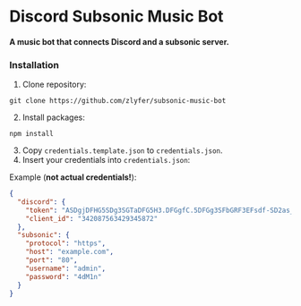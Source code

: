 # Discord Subsonic Music Bot

#### A music bot that connects Discord and a subsonic server.

### Installation

1. Clone repository:

```shell
git clone https://github.com/zlyfer/subsonic-music-bot
```

2. Install packages:

```shell
npm install
```

3. Copy `credentials.template.json` to `credentials.json`.
4. Insert your credentials into `credentials.json`:

Example (**not actual credentials!**):

```json
{
  "discord": {
    "token": "ASDgjDFHG5SDg3SGTaDFG5H3.DFGgfC.5DFGg3SFbGRF3EFsdf-SD2as_Da2Av_ASdxAGd",
    "client_id": "342087563429345872"
  },
  "subsonic": {
    "protocol": "https",
    "host": "example.com",
    "port": "80",
    "username": "admin",
    "password": "4dM1n"
  }
}
```
